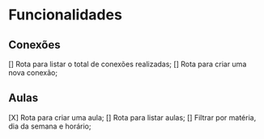 # Funcionalidades

## Conexões

  [] Rota para listar o total de conexões realizadas;
  [] Rota para criar uma nova conexão;

## Aulas

  [X] Rota para criar uma aula;
  [] Rota para listar aulas;
    [] Filtrar por matéria, dia da semana e horário;